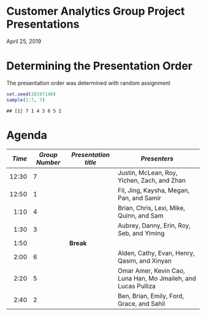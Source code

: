 Customer Analytics Group Project Presentations
================
April 25, 2019

# Determining the Presentation Order

The presentation order was determined with random assignment

``` r
set.seed(20197140)
sample(1:7, 7)
```

    ## [1] 7 1 4 3 6 5 2

# Agenda

| *Time* | *Group Number* | *Presentation title* | *Presenters*                                                  |
| -----: | -------------- | -------------------- | ------------------------------------------------------------- |
|  12:30 | 7              |                      | Justin, McLean, Roy, Yichen, Zach, and Zhan                   |
|  12:50 | 1              |                      | Fil, Jing, Kaysha, Megan, Pan, and Samir                      |
|   1:10 | 4              |                      | Brian, Chris, Lexi, Mike, Quinn, and Sam                      |
|   1:30 | 3              |                      | Aubrey, Danny, Erin, Roy, Seb, and Yiming                     |
|   1:50 |                | **Break**            |                                                               |
|   2:00 | 6              |                      | Alden, Cathy, Evan, Henry, Qasim, and Xinyan                  |
|   2:20 | 5              |                      | Omar Amer, Kevin Cao, Luna Han, Mo Jmaileh, and Lucas Pulliza |
|   2:40 | 2              |                      | Ben, Brian, Emily, Ford, Grace, and Sahil                     |
